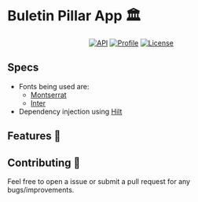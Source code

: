 # Buletin Pillar App 🏛

<p align="center">
  <a href="https://android-arsenal.com/api?level=21"><img alt="API" src="https://img.shields.io/badge/API-21%2B-brightgreen.svg?style=flat"/></a>
  <a href="Pre Merge Checks"><img alt="Profile" src="https://github.com/100nandoo/pillar/workflows/Pre%20Merge%20Checks/badge.svg"/></a>
  <a href="https://opensource.org/licenses/Apache-2.0"><img alt="License" src="https://img.shields.io/github/license/100nandoo/pillar.svg"/></a>
</p>

## Specs
* Fonts being used are:
  - [Montserrat](https://fonts.google.com/specimen/Montserrat)
  - [Inter](https://fonts.google.com/specimen/Inter)
* Dependency injection using [Hilt](https://dagger.dev/hilt/)

## Features 🎨

## Contributing 🤝

Feel free to open a issue or submit a pull request for any bugs/improvements.
